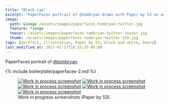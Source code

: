 ```yaml
---
title: "Black cap"
excerpt: "PaperFaces portrait of @tombryan drawn with Paper by 53 on an iPad."
image: 
  path: &image /assets/images/paperfaces-tombryan-twitter.jpg 
  feature: *image
  teaser: /assets/images/paperfaces-tombryan-twitter-teaser.jpg
  thumb: /assets/images/paperfaces-tombryan-twitter-150.jpg
tags: [portrait, illustration, Paper by 53, black and white, beard]
last_modified_at: 2017-01-17T16:15:25-05:00
---
```


PaperFaces portrait of [@tombryan](http://twitter.com/tombryan).

{% include boilerplate/paperfaces-2.md %}

<figure class="third">
	<a href="{{ site.url }}/assets/images/paperfaces-tombryan-process-1-lg.jpg"><img src="{{ site.url }}/assets/images/paperfaces-tombryan-process-1-750.jpg" alt="Work in process screenshot"></a>
	<a href="{{ site.url }}/assets/images/paperfaces-tombryan-process-2-lg.jpg"><img src="{{ site.url }}/assets/images/paperfaces-tombryan-process-2-600.jpg" alt="Work in process screenshot"></a>
	<a href="{{ site.url }}/assets/images/paperfaces-tombryan-process-3-lg.jpg"><img src="{{ site.url }}/assets/images/paperfaces-tombryan-process-3-600.jpg" alt="Work in process screenshot"></a>
	<a href="{{ site.url }}/assets/images/paperfaces-tombryan-process-4-lg.jpg"><img src="{{ site.url }}/assets/images/paperfaces-tombryan-process-4-600.jpg" alt="Work in process screenshot"></a>
	<a href="{{ site.url }}/assets/images/paperfaces-tombryan-process-5-lg.jpg"><img src="{{ site.url }}/assets/images/paperfaces-tombryan-process-5-600.jpg" alt="Work in process screenshot"></a>
	<figcaption>Work in progress screenshots (Paper by 53).</figcaption>
</figure>
